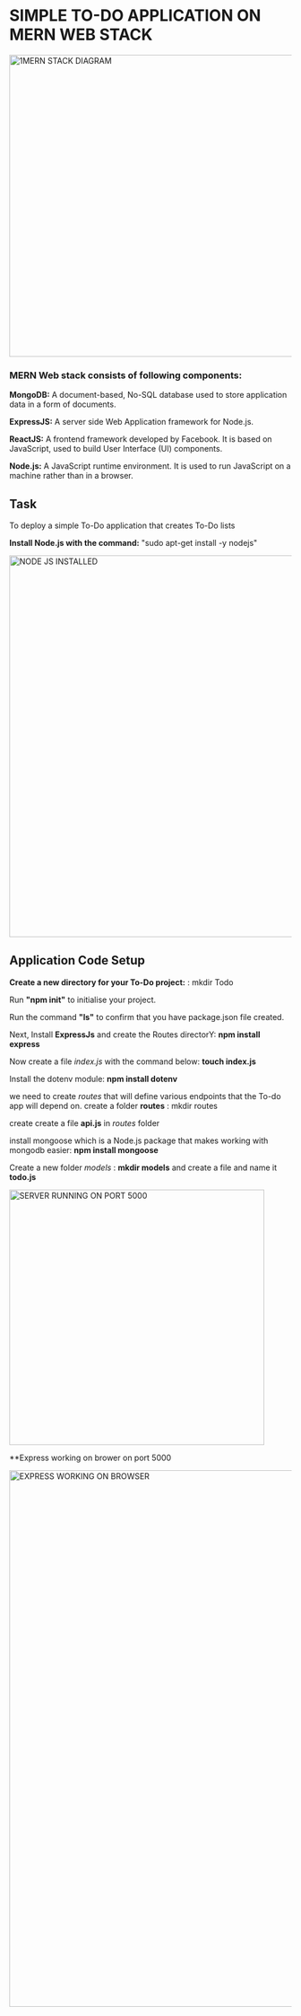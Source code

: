 # SIMPLE TO-DO APPLICATION ON MERN WEB STACK

<img width="538" alt="1MERN STACK DIAGRAM" src="https://user-images.githubusercontent.com/89888370/136368195-46d50228-74be-4b77-9362-830b94270c7f.PNG">

### MERN Web stack consists of following components:

**MongoDB:** A document-based, No-SQL database used to store application data in a form of documents.

**ExpressJS:** A server side Web Application framework for Node.js.

**ReactJS:** A frontend framework developed by Facebook. It is based on JavaScript, used to build User Interface (UI) components.

**Node.js:** A JavaScript runtime environment. It is used to run JavaScript on a machine rather than in a browser.

## Task
To deploy a simple To-Do application that creates To-Do lists

**Install Node.js with the command:**
"sudo apt-get install -y nodejs"

<img width="680" alt="NODE JS INSTALLED" src="https://user-images.githubusercontent.com/89888370/136368539-456c6f16-46ac-4719-9222-8c24260716f3.PNG">

## Application Code Setup 
**Create a new directory for your To-Do project:** : mkdir Todo

Run **"npm init"** to initialise your project.

Run the command **"ls"** to confirm that you have package.json file created.

Next, Install **ExpressJs** and create the Routes directorY: **npm install express**

Now create a file *index.js* with the command below: **touch index.js**

Install the dotenv module:  **npm install dotenv**

we need to create *routes* that will define various endpoints that the To-do app will depend on. create a folder **routes** : mkdir routes

create create a file **api.js**  in *routes* folder

install mongoose which is a Node.js package that makes working with mongodb easier: **npm install mongoose**

Create a new folder *models* : **mkdir models** and create a file and name it **todo.js**

<img width="455" alt="SERVER RUNNING ON PORT 5000" src="https://user-images.githubusercontent.com/89888370/136369577-d73d2952-fe2f-459a-afac-ad8be2c20a18.PNG">

**Express working on brower on port 5000

<img width="956" alt="EXPRESS WORKING ON BROWSER" src="https://user-images.githubusercontent.com/89888370/136369795-657191da-a809-4481-837f-37d7f2f0bbb7.PNG">





